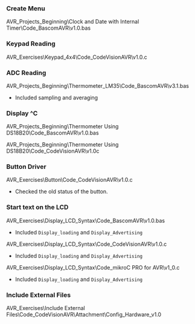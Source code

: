 ### Create Menu
AVR_Projects_Beginning\Clock and Date with Internal Timer\Code_BascomAVR\v1.0.bas

### Keypad Reading
AVR_Exercises\Keypad_4x4\Code_CodeVisionAVR\v1.0.c

### ADC Reading
AVR_Projects_Beginning\Thermometer_LM35\Code_BascomAVR\v3.1.bas
- Included sampling and averaging

### Display ^C
AVR_Projects_Beginning\Thermometer Using DS18B20\Code_BascomAVR\v1.0.bas

AVR_Projects_Beginning\Thermometer Using DS18B20\Code_CodeVisionAVR\v1.0c

### Button Driver
AVR_Exercises\Button\Code_CodeVisionAVR\v1.0.c
- Checked the old status of the button.

### Start text on the LCD
AVR_Exercises\Display_LCD_Syntax\Code_BascomAVR\v1.0.bas
- Included `Display_loading` and `Display_Advertising`

AVR_Exercises\Display_LCD_Syntax\Code_CodeVisionAVR\v1.0.c
- Included `Display_loading` and `Display_Advertising`

AVR_Exercises\Display_LCD_Syntax\Code_mikroC PRO for AVR\v1_0.c
- Included `Display_loading` and `Display_Advertising`

### Include External Files
AVR_Exercises\Include External Files\Code_CodeVisionAVR\Attachment\Config_Hardware_v1.0


